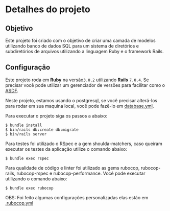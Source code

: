 # Detalhes do projeto

## Objetivo

Este projeto foi criado com o objetivo de criar uma camada de modelos utilizando banco de dados SQL para um sistema de diretórios e subdiretórios de arquivos utilizando a linguagem Ruby e o framework Rails.

## Configuração

Este projeto roda em **Ruby** na versão`3.0.2` utilizando **Rails** `7.0.4`. Se precisar você pode utilizar um gerenciador de versões para facilitar como o [ASDF](https://www.lucascaton.com.br/2020/02/17/instalacao-do-ruby-do-nodejs-no-ubuntu-linux-usando-asdf).

Neste projeto, estamos usando o postgresql, se você precisar alterá-los para rodar em sua maquina local, você pode fazê-lo em [database.yml](config/database.yml).

Para executar o projeto siga os passos a abaixo:

```console
$ bundle install
$ bin/rails db:create db:migrate
$ bin/rails server
```

Para testes foi utilizado o RSpec e a gem shoulda-matchers, caso queiram executar os testes da aplicação utilize o comando abaixo:

```console
$ bundle exec rspec
```

Para qualidade de código e linter foi utilizado as gems rubocop, rubocop-rails, rubocop-rspec e rubocop-performance. Você pode executar utilizando o comando abaixo:

```console
$ bundle exec rubocop
```

OBS: Foi feito algumas configurações personalizadas elas estão em [.rubocop.yml](.rubocop.yml)
